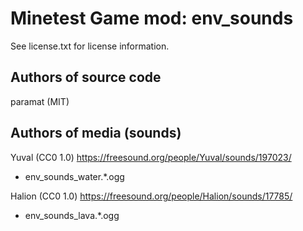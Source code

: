 Minetest Game mod: env_sounds
=============================
See license.txt for license information.

Authors of source code
----------------------
paramat (MIT)

Authors of media (sounds)
-------------------------
Yuval (CC0 1.0)
https://freesound.org/people/Yuval/sounds/197023/
* env_sounds_water.*.ogg

Halion (CC0 1.0)
https://freesound.org/people/Halion/sounds/17785/
* env_sounds_lava.*.ogg
